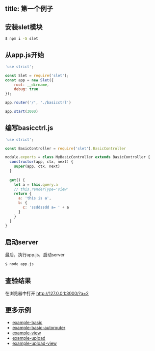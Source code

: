 title: 第一个例子
---

## 安装slet模块

```sh
$ npm i -S slet
```

## 从app.js开始

```js
'use strict';

const Slet = require('slet');
const app = new Slet({
    root: __dirname,
    debug: true
});

app.router('/', './basicctrl')  

app.start(3000)
```

## 编写basicctrl.js

```js
'use strict';

const BasicController = require('slet').BasicController

module.exports = class MyBasicController extends BasicController {
  constructor(app, ctx, next) {
    super(app, ctx, next)
  }
  
  get() { 
    let a = this.query.a
    // this.renderType='view'
    return {
      a: 'this is a',
      b: {
        c: 'ssddssdd a= ' + a
      }
    }
  } 
}

```

## 启动server

最后，执行app.js，启动server

```sh
$ node app.js
```

## 查验结果

在浏览器中打开 http://127.0.0.1:3000/?a=2

## 更多示例

- [example-basic](https://github.com/sletjs/example-basic)
- [example-basic-autorouter](https://github.com/sletjs/example-basic-autorouter)
- [example-view](https://github.com/sletjs/example-view)
- [example-upload](https://github.com/sletjs/example-upload)
- [example-upload-view](https://github.com/sletjs/example-upload-view)
